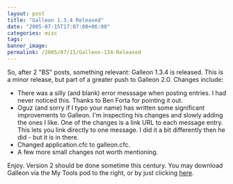 ```yaml
---
layout: post
title: "Galleon 1.3.4 Released"
date: "2005-07-15T17:07:00+06:00"
categories: misc 
tags: 
banner_image: 
permalink: /2005/07/15/Galleon-134-Released
---
```


So, after 2 "BS" posts, something relevant: Galleon 1.3.4 is released. This is a minor release, but part of a greater push to Galleon 2.0. Changes include:

<ul>
<li>There was a silly (and blank) error messsage when posting entries. I had never noticed this. Thanks to Ben Forta for pointing it out.</li>
<li>Oguz (and sorry if I typo your name) has written some significant improvements to Galleon. I'm inspecting his changes and slowly adding the ones I like. One of the changes is a link URL to each message entry. This lets you link directly to one message. I did it a bit differently then he did - but it is in there.
<li>Changed application.cfc to galleon.cfc. 
<li>A few more small changes not worth mentioning.
</ul>

Enjoy. Version 2 should be done sometime this century. You may download Galleon via the My Tools pod to the right, or by just clicking <a href="http://ray.camdenfamily.com/downloads/forums.zip">here</a>.